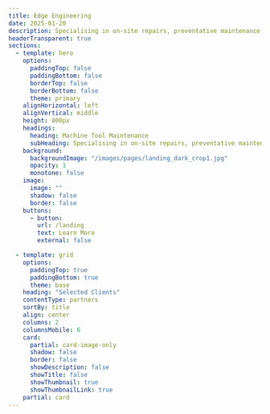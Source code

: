 ```yaml
---
title: Edge Engineering
date: 2025-01-20
description: Specialising in on-site repairs, preventative maintenance, remote monitoring and more...
headerTransparent: true
sections:
  - template: hero
    options:
      paddingTop: false
      paddingBottom: false
      borderTop: false
      borderBottom: false
      theme: primary
    alignHorizontal: left
    alignVertical: middle
    height: 800px
    headings:
      heading: Machine Tool Maintenance
      subHeading: Specialising in on-site repairs, preventative maintenance, remote monitoring and more...
    background:
      backgroundImage: "/images/pages/landing_dark_crop1.jpg"
      opacity: 1
      monotone: false
    image:
      image: ""
      shadow: false
      border: false
    buttons:
      - button:
        url: /landing
        text: Learn More
        external: false

  - template: grid
    options:
      paddingTop: true
      paddingBottom: true
      theme: base
    heading: "Selected Clients"
    contentType: partners
    sortBy: title
    align: center
    columns: 2
    columnsMobile: 6
    card:
      partial: card-image-only
      shadow: false
      border: false
      showDescription: false
      showTitle: false
      showThumbnail: true
      showThumbnailLink: true
    partial: card
---
```

